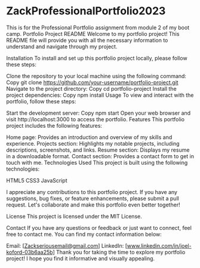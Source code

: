 # ZackProfessionalPortfolio2023
This is for the Professional Portfolio assignment from module 2 of my boot camp.
Portfolio Project README
Welcome to my portfolio project! This README file will provide you with all the necessary information to understand and navigate through my project.

Installation
To install and set up this portfolio project locally, please follow these steps:

Clone the repository to your local machine using the following command:
Copy
git clone https://github.com/your-username/portfolio-project.git
Navigate to the project directory:
Copy
cd portfolio-project
Install the project dependencies:
Copy
npm install
Usage
To view and interact with the portfolio, follow these steps:

Start the development server:
Copy
npm start
Open your web browser and visit http://localhost:3000 to access the portfolio.
Features
This portfolio project includes the following features:

Home page: Provides an introduction and overview of my skills and experience.
Projects section: Highlights my notable projects, including descriptions, screenshots, and links.
Resume section: Displays my resume in a downloadable format.
Contact section: Provides a contact form to get in touch with me.
Technologies Used
This project is built using the following technologies:

HTML5
CSS3
JavaScript

I appreciate any contributions to this portfolio project. If you have any suggestions, bug fixes, or feature enhancements, please submit a pull request. Let's collaborate and make this portfolio even better together!

License
This project is licensed under the MIT License.

Contact
If you have any questions or feedback or just want to connect, feel free to contact me. You can find my contact information below:

Email: [Zackseriousemail@gmail.com]
LinkedIn: [www.linkedin.com/in/joel-koford-03b6aa25b]
Thank you for taking the time to explore my portfolio project! I hope you find it informative and visually appealing.
